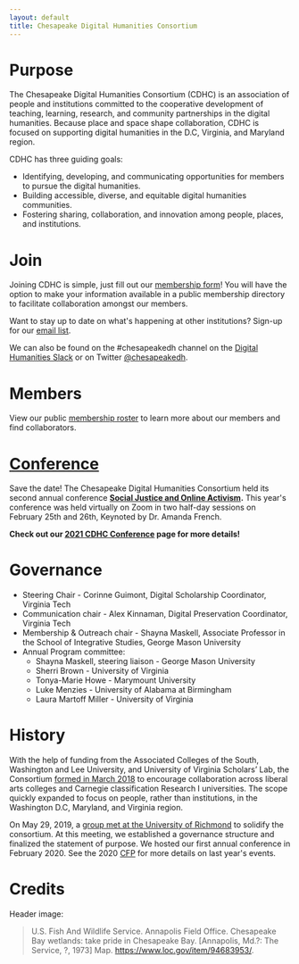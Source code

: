 ```yaml
---
layout: default
title: Chesapeake Digital Humanities Consortium
---
```


# Purpose
The Chesapeake Digital Humanities Consortium (CDHC) is an association of people and institutions committed to the cooperative development of teaching, learning, research, and community partnerships in the digital humanities. Because place and space shape collaboration, CDHC is focused on supporting digital humanities in the D.C, Virginia, and Maryland region.

CDHC has three guiding goals:

* Identifying, developing, and communicating opportunities for members to pursue the digital humanities.
* Building accessible, diverse, and equitable digital humanities communities.
* Fostering sharing, collaboration, and innovation among people, places, and institutions.

# Join
Joining CDHC is simple, just fill out our [membership form](https://docs.google.com/forms/d/e/1FAIpQLSfOUCgsA4eVrXws38-OQ9gmDj6qnazKx0Lnpu409OkMzO6JGA/viewform?usp=sf_link)! You will have the option to make your information available in a public membership directory to facilitate collaboration amongst our members.

Want to stay up to date on what's happening at other institutions? Sign-up for our [email list](https://groups.google.com/forum/#!forum/chesapeakedh).

We can also be found on the #chesapeakedh channel on the [Digital Humanities Slack](http://tinyurl.com/DHslack) or on Twitter [@chesapeakedh](http://twitter.com/chesapeakedh).

# Members
View our public [membership roster](https://docs.google.com/spreadsheets/d/1GChEHwmtmvwgv3E16cH7URkSdhd3IIlODzAuoHaWIwQ/edit?usp=sharing) to learn more about our members and find collaborators.

# [Conference](https://chesapeakedh.github.io/conference-2021)

Save the date! The Chesapeake Digital Humanities Consortium held its second annual conference **[Social Justice and Online Activism](https://chesapeakedh.github.io/conference-2021).** This year's conference was held virtually on Zoom in two half-day sessions on February 25th and 26th, Keynoted by Dr. Amanda French.

**Check out our [2021 CDHC Conference](https://chesapeakedh.github.io/conference-2021) page for more details!** 

# Governance
* Steering Chair - Corinne Guimont, Digital Scholarship Coordinator, Virginia Tech
* Communication chair - Alex Kinnaman, Digital Preservation Coordinator, Virginia Tech
* Membership & Outreach chair - Shayna Maskell, Associate Professor in the School of Integrative Studies, George Mason University
* Annual Program committee:
  * Shayna Maskell, steering liaison - George Mason University
  * Sherri Brown - University of Virginia
  * Tonya-Marie Howe - Marymount University
  * Luke Menzies - University of Alabama at Birmingham
  * Laura Martoff Miller - University of Virginia

# History
With the help of funding from the Associated Colleges of the South, Washington and Lee University, and University of Virginia Scholars’ Lab, the Consortium [formed in March 2018](http://symposium.scholarslab.org/) to encourage collaboration across liberal arts colleges and Carnegie classification Research I universities. The scope quickly expanded to focus on people, rather than institutions, in the Washington D.C, Maryland, and Virginia region.

On May 29, 2019, a [group met at the University of Richmond](https://github.com/nolauren/workshops/blob/master/cheasepeake.md) to solidify the consortium. At this meeting, we established a governance structure and finalized the statement of purpose. We hosted our first annual conference in February 2020. See the 2020 [CFP](/conference-2020) for more details on last year's events.


# Credits
Header image:
> U.S. Fish And Wildlife Service. Annapolis Field Office. Chesapeake Bay wetlands: take pride in Chesapeake Bay. [Annapolis, Md.?: The Service, ?, 1973] Map. https://www.loc.gov/item/94683953/.
